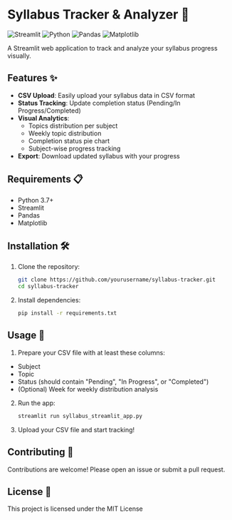 # Syllabus Tracker & Analyzer 📘

![Streamlit](https://img.shields.io/badge/Streamlit-FF4B4B?style=for-the-badge&logo=Streamlit&logoColor=white)
![Python](https://img.shields.io/badge/Python-3776AB?style=for-the-badge&logo=python&logoColor=white)
![Pandas](https://img.shields.io/badge/Pandas-2C2D72?style=for-the-badge&logo=pandas&logoColor=white)
![Matplotlib](https://img.shields.io/badge/Matplotlib-%23ffffff.svg?style=for-the-badge&logo=Matplotlib&logoColor=black)

A Streamlit web application to track and analyze your syllabus progress visually.

## Features ✨

- **CSV Upload**: Easily upload your syllabus data in CSV format
- **Status Tracking**: Update completion status (Pending/In Progress/Completed)
- **Visual Analytics**:
  - Topics distribution per subject
  - Weekly topic distribution
  - Completion status pie chart
  - Subject-wise progress tracking
- **Export**: Download updated syllabus with your progress

## Requirements 📋

- Python 3.7+
- Streamlit
- Pandas
- Matplotlib

## Installation 🛠️

1. Clone the repository:
   ```bash
   git clone https://github.com/yourusername/syllabus-tracker.git
   cd syllabus-tracker
2. Install dependencies:
   ```bash
   pip install -r requirements.txt
## Usage 🚀
1. Prepare your CSV file with at least these columns:
- Subject
- Topic
- Status (should contain "Pending", "In Progress", or "Completed")
- (Optional) Week for weekly distribution analysis

2. Run the app:
   ```bash
   streamlit run syllabus_streamlit_app.py

3. Upload your CSV file and start tracking!


## Contributing 🤝
Contributions are welcome! Please open an issue or submit a pull request.

## License 📜
This project is licensed under the MIT License
